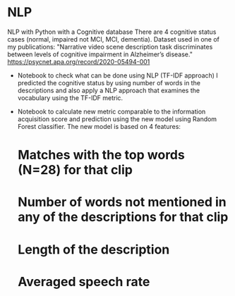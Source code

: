 # NLP
NLP with Python with a Cognitive database 
There are 4 cognitive status cases (normal, impaired not MCI, MCI, dementia). 
Dataset used in one of my publications: "Narrative video scene description task discriminates between levels of cognitive impairment in Alzheimer’s disease." https://psycnet.apa.org/record/2020-05494-001 

- Notebook to check what can be done using NLP (TF-IDF approach)
I predicted the cognitive status by using number of words in the descriptions and also apply a NLP approach that examines the vocabulary using the TF-IDF metric.

- Notebook to calculate new metric comparable to the information acquisition score and prediction using the new model using Random Forest classifier. The new model is based on 4 features:
   # Matches with the top words (N=28) for that clip
   # Number of words not mentioned in any of the descriptions for that clip
   # Length of the description
   # Averaged speech rate
